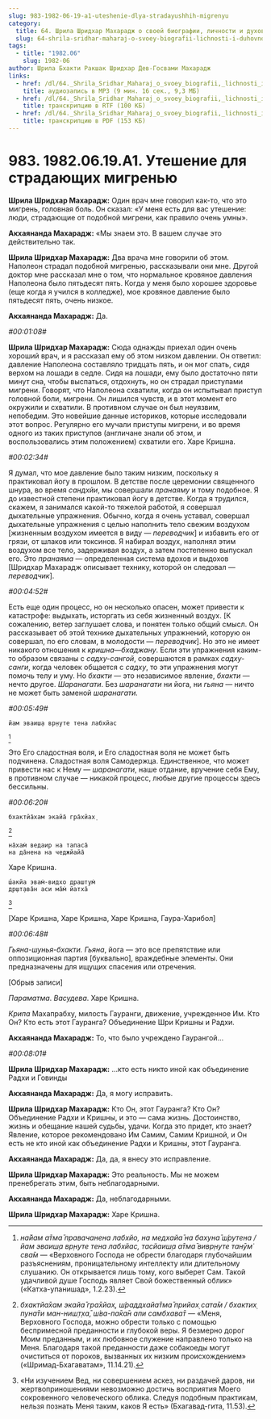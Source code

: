 ```yaml
---
slug: 983-1982-06-19-a1-uteshenie-dlya-stradayushhih-migrenyu
category:
  title: 64. Шрила Шридхар Махарадж о своей биографии, личности и духовном опыте
  slug: 64-shrila-sridhar-maharaj-o-svoey-biografii-lichnosti-i-duhovnom-opyte
tags:
  - title: "1982.06"
    slug: 1982-06
author: Шрила Бхакти Ракшак Шридхар Дев-Госвами Махарадж
links:
  - href: /dl/64._Shrila_Sridhar_Maharaj_o_svoey_biografii,_lichnosti_i_duhovnom_opyte/983_1982.06.19.A1_SridharMj_Uteshenie_dlja_stradajushhih_migrenju.mp3
    title: аудиозапись в MP3 (9 мин. 16 сек., 9,3 МБ)
  - href: /dl/64._Shrila_Sridhar_Maharaj_o_svoey_biografii,_lichnosti_i_duhovnom_opyte/983_1982.06.19.A1_SridharMj_Uteshenie_dlja_stradajushhih_migrenju.rtf
    title: транскрипцию в RTF (100 КБ)
  - href: /dl/64._Shrila_Sridhar_Maharaj_o_svoey_biografii,_lichnosti_i_duhovnom_opyte/983_1982.06.19.A1_SridharMj_Uteshenie_dlja_stradajushhih_migrenju.pdf
    title: транскрипцию в PDF (153 КБ)
---
```


# 983. 1982.06.19.A1. Утешение для страдающих мигренью

**Шрила Шридхар Махарадж:** Один врач мне говорил как-то, что это мигрень, головная боль. Он сказал: «У меня есть для вас утешение: люди, страдающие от подобной мигрени, как правило очень умны».

**Акхаянанда Махарадж:** «Мы знаем это. В вашем случае это действительно так.

**Шрила Шридхар Махарадж:** Два врача мне говорили об этом. Наполеон страдал подобной мигренью, рассказывали они мне. Другой доктор мне рассказал мне о том, что нормальное кровяное давления Наполеона было пятьдесят пять. Когда у меня было хорошее здоровье (еще когда я учился в колледже), мое кровяное давление было пятьдесят пять, очень низкое.

**Акхаянанда Махарадж:** Да.

*#00:01:08#*

**Шрила Шридхар Махарадж:** Сюда однажды приехал один очень хороший врач, и я рассказал ему об этом низком давлении. Он ответил: давление Наполеона составляло тридцать пять, и он мог спать, сидя верхом на лошади в седле. Сидя на лошади, ему было достаточно пяти минут сна, чтобы выспаться, отдохнуть, но он страдал приступами мигрени. Говорят, что Наполеона схватили, когда он испытывал приступ головной боли, мигрени. Он лишился чувств, и в этот момент его окружили и схватили. В противном случае он был неуязвим, непобедим. Это новейшие данные историков, которые исследовали этот вопрос. Регулярно его мучали приступы мигрени, и во время одного из таких приступов (англичане знали об этом, и воспользовались этим положением) схватили его. Харе Кришна.

*#00:02:34#*

Я думал, что мое давление было таким низким, поскольку я практиковал йогу в прошлом. В детстве после церемонии священного шнура, во время *сандхйи*, мы совершали *пранаяму* и тому подобное. Я до известной степени практиковал йогу в детстве. Когда я трудился, скажем, я занимался какой-то тяжелой работой, я совершал дыхательные упражнения. Обычно, когда я очень уставал, совершал дыхательные упражнения с целью наполнить тело свежим воздухом [жизненным воздухом имеется в виду — *переводчик*] и избавить его от грязи, от шлаков или токсинов. Я набирал воздух, наполнял этим воздухом все тело, задерживая воздух, а затем постепенно выпускал его. Это *пранаяма* — определенная система вдохов и выдохов [Шридхар Махарадж описывает технику, которой он следовал — *переводчик*].

*#00:04:52#*

Есть еще один процесс, но он несколько опасен, может привести к катастрофе: выдыхать, исторгать из себя жизненный воздух. [К сожалению, ветер заглушает слова, и понятен только общий смысл. Он рассказывает об этой технике дыхательных упражнений, которую он совершал, по его словам, в молодости — *переводчик*]. Но это не имеет никакого отношения к *кришна*—*бхаджану*. Если эти упражнения каким-то образом связаны с *садху-сангой*, совершаются в рамках *садху-санги*, когда человек общается с *садху*, то эти упражнения могут помочь телу и уму. Но *бхакти* — это независимое явление, *бхакти* — нечто другое. *Шаранагати*. Без *шаранагати* ни йога, ни *гьяна* — ничто не может быть заменой *шаранагати.*

*#00:05:49#*

    йам эваиш̣а вр̣н̣уте тена лабхйас
[^_ftn1]

Это Его сладостная воля, и Его сладостная воля не может быть подчинена. Сладостная воля Самодержца. Единственное, что может привести нас к Нему — *шаранагати*, наше отдание, вручение себя Ему, в противном случае — никакой процесс, любые другие процессы здесь бессильны.

*#00:06:20#*

    бхактйа̄хам экайа̄ гра̄хйах̣
[^_ftn2]

    на̄хам̇ ведаир на тапаса̄
    на да̄нена на чеджйайа̄

Харе Кришна.

    ш́акйа эвам̇-видхо драшт̣ум̇
    др̣шт̣ава̄н аси ма̄м̇ йатха̄
[^_ftn3]

[Харе Кришна, Харе Кришна, Харе Кришна, Гаура-Харибол]

*#00:06:48#*

*Гьяна-шунья-бхакти. Гьяна*, йога — это все препятствие или оппозиционная партия [буквально], враждебные элементы. Они предназначены для ищущих спасения или отречения.

[Обрыв записи]

*Параматма*. *Васудева*. Харе Кришна.

*Крипа* Махапрабху, милость Гауранги, движение, учрежденное Им. Кто Он? Кто есть этот Гауранга? Объединение Шри Кришны и Радхи.

**Акхаянанда Махарадж:** То, что было учреждено Гаурангой…

*#00:08:01#*

**Шрила Шридхар Махарадж:** …кто есть никто иной как объединение Радхи и Говинды

**Акхаянанда Махарадж:** Да, я могу исправить.

**Шрила Шридхар Махарадж:** Кто Он, этот Гауранга? Кто Он? Объединение Радхи и Кришны, и это — сама жизнь. Достоинство, жизнь и обещание нашей судьбы, удачи. Когда это придет, кто знает? Явление, которое рекомендовано Им Самим, Самим Кришной, и Он есть не кто иной как объединение Радхи и Кришны, этот Гауранга.

**Акхаянанда Махарадж:** Да, да, я внесу это исправление.

**Шрила Шридхар Махарадж:** Это реальность. Мы не можем пренебрегать этим, быть неблагодарными.

**Акхаянанда Махарадж:** Да, неблагодарными.

**Шрила Шридхар Махарадж:** Харе Кришна.



[^_ftn1]: *на̄йам а̄тма̄ правачанена лабхйо, на медхайа̄ на бахуна̄ ш́рутена / йам эваиш̣а вр̣н̣уте тена лабхйас, тасйаиш̣а а̄тма̄ вивр̣н̣уте танӯм̇ сва̄м* — «Верховного Господа не обрести благодаря глубочайшим разъяснениям, проницательному интеллекту или длительному слушанию. Он открывается лишь тому, кого выберет Сам. Такой удачливой душе Господь являет Свой божественный облик» («Катха-упанишад», 1.2.23).

[^_ftn2]: *бхактйа̄хам экайа̄ гра̄хйах̣, ш́раддхайа̄тма̄ прийах̣ сата̄м / бхактих̣ пуна̄ти ман-ниш̣т̣ха̄, ш́ва-па̄ка̄н апи самбхава̄т* — «Меня, Верховного Господа, можно обрести только с помощью беспримесной преданности и глубокой веры. Я безмерно дорог Моим преданным, и их любовное служение направлено только на Меня. Благодаря такой преданности даже собакоеды могут очиститься от пороков, вызванных их низким происхождением» («Шримад-Бхагаватам», 11.14.21).

[^_ftn3]: «Ни изучением Вед, ни совершением аскез, ни раздачей даров, ни жертвоприношениями невозможно достичь восприятия Моего сокровенного человеческого облика. Следуя подобным практикам, нельзя познать Меня таким, каков Я есть» (Бхагавад-гита, 11.53).

